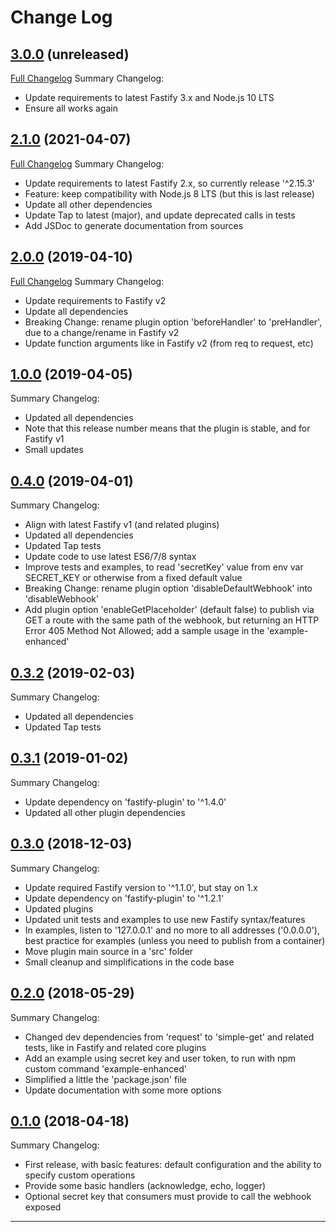 # Change Log

## [3.0.0](https://github.com/smartiniOnGitHub/fastify-webhook/releases/tag/3.0.0) (unreleased)
[Full Changelog](https://github.com/smartiniOnGitHub/fastify-webhook/compare/2.1.0...3.0.0)
Summary Changelog:
- Update requirements to latest Fastify 3.x and Node.js 10 LTS
- Ensure all works again

## [2.1.0](https://github.com/smartiniOnGitHub/fastify-webhook/releases/tag/2.1.0) (2021-04-07)
[Full Changelog](https://github.com/smartiniOnGitHub/fastify-webhook/compare/2.0.0...2.1.0)
Summary Changelog:
- Update requirements to latest Fastify 2.x, so currently release '^2.15.3'
- Feature: keep compatibility with Node.js 8 LTS (but this is last release)
- Update all other dependencies
- Update Tap to latest (major), and update deprecated calls in tests
- Add JSDoc to generate documentation from sources

## [2.0.0](https://github.com/smartiniOnGitHub/fastify-webhook/releases/tag/2.0.0) (2019-04-10)
[Full Changelog](https://github.com/smartiniOnGitHub/fastify-webhook/compare/1.0.0...2.0.0)
Summary Changelog:
- Update requirements to Fastify v2
- Update all dependencies
- Breaking Change: rename plugin option 'beforeHandler' to 'preHandler', 
  due to a change/rename in Fastify v2
- Update function arguments like in Fastify v2 (from req to request, etc)

## [1.0.0](https://github.com/smartiniOnGitHub/fastify-webhook/releases/tag/1.0.0) (2019-04-05)
Summary Changelog:
- Updated all dependencies
- Note that this release number means that the plugin is stable, 
  and for Fastify v1
- Small updates

## [0.4.0](https://github.com/smartiniOnGitHub/fastify-webhook/releases/tag/0.4.0) (2019-04-01)
Summary Changelog:
- Align with latest Fastify v1 (and related plugins)
- Updated all dependencies
- Updated Tap tests
- Update code to use latest ES6/7/8 syntax
- Improve tests and examples, to read 'secretKey' value from env var SECRET_KEY 
  or otherwise from a fixed default value
- Breaking Change: rename plugin option 'disableDefaultWebhook' into 'disableWebhook'
- Add plugin option 'enableGetPlaceholder' (default false) to publish via GET 
  a route with the same path of the webhook, 
  but returning an HTTP Error 405 Method Not Allowed;
  add a sample usage in the 'example-enhanced'

## [0.3.2](https://github.com/smartiniOnGitHub/fastify-webhook/releases/tag/0.3.2) (2019-02-03)
Summary Changelog:
- Updated all dependencies
- Updated Tap tests

## [0.3.1](https://github.com/smartiniOnGitHub/fastify-webhook/releases/tag/0.3.1) (2019-01-02)
Summary Changelog:
- Update dependency on 'fastify-plugin' to '^1.4.0'
- Updated all other plugin dependencies

## [0.3.0](https://github.com/smartiniOnGitHub/fastify-webhook/releases/tag/0.3.0) (2018-12-03)
Summary Changelog:
- Update required Fastify version to '^1.1.0', but stay on 1.x
- Update dependency on 'fastify-plugin' to '^1.2.1'
- Updated plugins
- Updated unit tests and examples to use new Fastify syntax/features
- In examples, listen to '127.0.0.1' and no more to all addresses ('0.0.0.0'),
  best practice for examples (unless you need to publish from a container)
- Move plugin main source in a 'src' folder
- Small cleanup and simplifications in the code base

## [0.2.0](https://github.com/smartiniOnGitHub/fastify-webhook/releases/tag/0.2.0) (2018-05-29)
Summary Changelog:
- Changed dev dependencies from 'request' to 'simple-get' and related tests, like in Fastify and related core plugins
- Add an example using secret key and user token, to run with npm custom command 'example-enhanced'
- Simplified a little the 'package.json' file
- Update documentation with some more options

## [0.1.0](https://github.com/smartiniOnGitHub/fastify-webhook/releases/tag/0.1.0) (2018-04-18)
Summary Changelog:
- First release, with basic features: default configuration and the ability to specify custom operations
- Provide some basic handlers (acknowledge, echo, logger)
- Optional secret key that consumers must provide to call the webhook exposed

----
